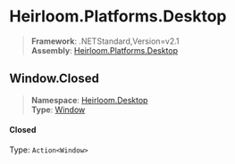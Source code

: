 # Heirloom.Platforms.Desktop

> **Framework**: .NETStandard,Version=v2.1  
> **Assembly**: [Heirloom.Platforms.Desktop][0]  

## Window.Closed

> **Namespace**: [Heirloom.Desktop][0]  
> **Type**: [Window][1]  

#### Closed

Type: `Action<Window>`

[0]: ../Heirloom.Platforms.Desktop.md
[1]: Heirloom.Desktop.Window.md
